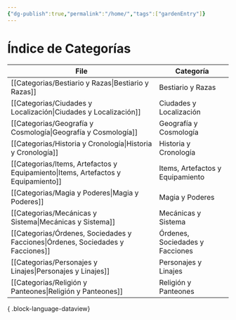 ```yaml
---
{"dg-publish":true,"permalink":"/home/","tags":["gardenEntry"]}
---
```


# Índice de Categorías

| File                                                                                 | Categoría                        |
| ------------------------------------------------------------------------------------ | -------------------------------- |
| [[Categorias/Bestiario y Razas\|Bestiario y Razas]]                               | Bestiario y Razas                |
| [[Categorias/Ciudades y Localización\|Ciudades y Localización]]                   | Ciudades y Localización          |
| [[Categorias/Geografía y Cosmología\|Geografía y Cosmología]]                     | Geografía y Cosmología           |
| [[Categorias/Historia y Cronología\|Historia y Cronología]]                       | Historia y Cronología            |
| [[Categorias/Items, Artefactos y Equipamiento\|Items, Artefactos y Equipamiento]] | Items, Artefactos y Equipamiento |
| [[Categorias/Magia y Poderes\|Magia y Poderes]]                                   | Magia y Poderes                  |
| [[Categorias/Mecánicas y Sistema\|Mecánicas y Sistema]]                           | Mecánicas y Sistema              |
| [[Categorias/Órdenes, Sociedades y Facciones\|Órdenes, Sociedades y Facciones]]   | Órdenes, Sociedades y Facciones  |
| [[Categorias/Personajes y Linajes\|Personajes y Linajes]]                         | Personajes y Linajes             |
| [[Categorias/Religión y Panteones\|Religión y Panteones]]                         | Religión y Panteones             |

{ .block-language-dataview}
